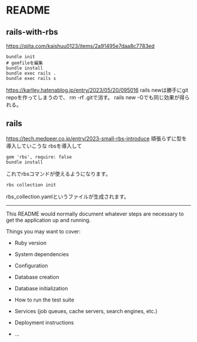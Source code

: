 # README

## rails-with-rbs
https://qiita.com/kaishuu0123/items/2a91495e7daa8c7783ed
```
bundle init
# gemfileを編集
bundle install
bundle exec rails .
bundle exec rails s
```

https://karlley.hatenablog.jp/entry/2023/05/20/095016
rails newは勝手にgit repoを作ってしまうので、
rm -rf .gitで消す。
rails new -Gでも同じ効果が得られる。

## rails
https://tech.medpeer.co.jp/entry/2023-small-rbs-introduce
頑張らずに型を導入していこうな
rbsを導入して
```
gem 'rbs', require: false
bundle install
```

これでrbsコマンドが使えるようになります。

```
rbs collection init
```
rbs_collection.yamlというファイルが生成されます。

___

This README would normally document whatever steps are necessary to get the
application up and running.

Things you may want to cover:

* Ruby version

* System dependencies

* Configuration

* Database creation

* Database initialization

* How to run the test suite

* Services (job queues, cache servers, search engines, etc.)

* Deployment instructions

* ...
